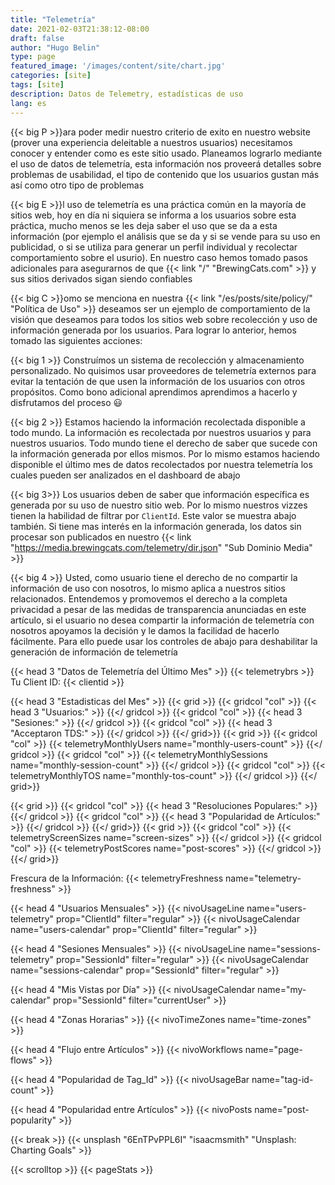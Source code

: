 ```yaml
---
title: "Telemetría"
date: 2021-02-03T21:38:12-08:00
draft: false
author: "Hugo Belin"
type: page
featured_image: '/images/content/site/chart.jpg'
categories: [site]
tags: [site]
description: Datos de Telemetry, estadísticas de uso
lang: es
---
```

{{< big P >}}ara poder medir nuestro criterio de exito en nuestro website (prover una experiencia deleitable a nuestros usuarios) necesitamos conocer y entender como es este sitio usado. 
Planeamos lograrlo mediante el uso de datos de telemetría, esta información nos proveerá detalles sobre problemas de usabilidad, el tipo de contenido que los usuarios gustan más así como 
otro tipo de problemas

{{< big E >}}l uso de telemetría es una práctica común en la mayoría de sitios web, hoy en día ni siquiera se informa a los usuarios sobre esta práctica, mucho menos se les deja saber el 
uso que se da a esta información (por ejemplo el análisis que se da y si se vende para su uso en publicidad, o si se utiliza para generar un perfil individual y recolectar comportamiento 
sobre el usurio). En nuestro caso hemos tomado pasos adicionales para asegurarnos de que {{< link "/" "BrewingCats.com" >}} y sus sitios derivados sigan siendo confiables

{{< big C >}}omo se menciona en nuestra {{< link "/es/posts/site/policy/" "Política de Uso" >}} deseamos ser un ejemplo de comportamiento de la visión que deseamos para todos los sitios 
web sobre recolección y uso de información generada por los usuarios. Para lograr lo anterior, hemos tomado las siguientes acciones:

{{< big 1 >}} Construímos un sistema de recolección y almacenamiento personalizado. No quisimos usar proveedores de telemetría externos para evitar la tentación de que usen la información 
de los usuarios con otros propósitos. Como bono adicional aprendimos aprendimos a hacerlo y disfrutamos del proceso :smiley:

{{< big 2 >}} Estamos haciendo la información recolectada disponible a todo mundo. La información es recolectada por nuestros usuarios y para nuestros usuarios. Todo mundo tiene el derecho 
de saber que sucede con la información generada por ellos mismos. Por lo mismo estamos haciendo disponible el último mes de datos recolectados por nuestra telemetría los cuales pueden ser 
analizados en el dashboard de abajo

{{< big 3>}} Los usuarios deben de saber que información específica es generada por su uso de nuestro sitio web. Por lo mismo nuestros vizzes tienen la habilidad de filtrar por `ClientId`. 
Este valor se muestra abajo también. Si tiene mas interés en la información generada, los datos sin 
procesar son publicados en nuestro 
{{< link "https://media.brewingcats.com/telemetry/dir.json" "Sub Dominio Media" >}}

{{< big 4 >}} Usted, como usuario tiene el derecho de no compartir la información de uso con nosotros, lo mismo aplica a nuestros sitios relacionados. Entendemos y promovemos el derecho a la 
completa privacidad a pesar de las medidas de transparencia anunciadas en este artículo, si el usuario no desea compartir la información de telemetría con nosotros apoyamos la decisión y le 
damos la facilidad de hacerlo fácilmente. Para ello puede usar los controles de abajo para deshabilitar la generación de información de telemetría

{{< head 3 "Datos de Telemetría del Último Mes" >}}
{{< telemetrybrs >}}
Tu Client ID: {{< clientid >}}

{{< head 3 "Estadisticas del Mes" >}}
{{< grid >}}
  {{< gridcol "col" >}}
    {{< head 3 "Usuarios:" >}}
  {{</ gridcol >}}
  {{< gridcol "col" >}}
    {{< head 3 "Sesiones:" >}}
  {{</ gridcol >}}
  {{< gridcol "col" >}}
    {{< head 3 "Acceptaron TDS:" >}}
  {{</ gridcol >}}
{{</ grid>}}
{{< grid >}}
  {{< gridcol "col" >}}
    {{< telemetryMonthlyUsers name="monthly-users-count" >}}
  {{</ gridcol >}}
  {{< gridcol "col" >}}
    {{< telemetryMonthlySessions name="monthly-session-count" >}}
  {{</ gridcol >}}
  {{< gridcol "col" >}}
    {{< telemetryMonthlyTOS name="monthly-tos-count" >}}
  {{</ gridcol >}}
{{</ grid>}}

{{< grid >}}
  {{< gridcol "col" >}}
    {{< head 3 "Resoluciones Populares:" >}}
  {{</ gridcol >}}
  {{< gridcol "col" >}}
    {{< head 3 "Popularidad de Artículos:" >}}
  {{</ gridcol >}}
{{</ grid>}}
{{< grid >}}
  {{< gridcol "col" >}}
    {{< telemetryScreenSizes name="screen-sizes" >}}
  {{</ gridcol >}}
  {{< gridcol "col" >}}
    {{< telemetryPostScores name="post-scores" >}}
  {{</ gridcol >}}
{{</ grid>}}

Frescura de la Información: {{< telemetryFreshness name="telemetry-freshness" >}}

{{< head 4 "Usuarios Mensuales" >}}
{{< nivoUsageLine name="users-telemetry" prop="ClientId" filter="regular" >}}
{{< nivoUsageCalendar name="users-calendar" prop="ClientId" filter="regular" >}}

{{< head 4 "Sesiones Mensuales" >}}
{{< nivoUsageLine name="sessions-telemetry" prop="SessionId" filter="regular" >}}
{{< nivoUsageCalendar name="sessions-calendar" prop="SessionId" filter="regular" >}}

{{< head 4 "Mis Vistas por Día" >}}
{{< nivoUsageCalendar name="my-calendar" prop="SessionId" filter="currentUser" >}}

{{< head 4 "Zonas Horarias" >}}
{{< nivoTimeZones name="time-zones" >}}

{{< head 4 "Flujo entre Artículos" >}}
{{< nivoWorkflows name="page-flows" >}}

{{< head 4 "Popularidad de Tag_Id" >}}
{{< nivoUsageBar name="tag-id-count" >}}

{{< head 4 "Popularidad entre Artículos" >}}
{{< nivoPosts name="post-popularity" >}}

{{< break >}}
{{< unsplash "6EnTPvPPL6I" "isaacmsmith" "Unsplash: Charting Goals" >}}

{{< scrolltop >}}
{{< pageStats >}}
